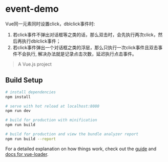 # event-demo

Vue同一元素同时设置click，dblclick事件时:
1. 若click事件不弹出对话框等之类的话，那么双击时，会先执行两次click，然后再执行dblclick事件；<br>
2. 若click事件弹出一个对话框之类的浮层，那么只执行一次click事件且双击事件不会执行, 解决办法就是记录点击次数，延迟执行点击事件。
      

> A Vue.js project
## Build Setup

``` bash
# install dependencies
npm install

# serve with hot reload at localhost:8080
npm run dev

# build for production with minification
npm run build

# build for production and view the bundle analyzer report
npm run build --report
```

For a detailed explanation on how things work, check out the [guide](http://vuejs-templates.github.io/webpack/) and [docs for vue-loader](http://vuejs.github.io/vue-loader).
